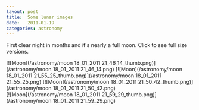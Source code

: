```yaml
---
layout: post
title:  Some lunar images
date:   2011-01-19
categories: astronomy
---
```


First clear night in months and it's nearly a full moon.  Click to see full size versions.

[![Moon](/astronomy/moon 18_01_2011 21_46_14_thumb.png)](/astronomy/moon 18_01_2011 21_46_14.png)
[![Moon](/astronomy/moon 18_01_2011 21_55_25_thumb.png)](/astronomy/moon 18_01_2011 21_55_25.png)
[![Moon](/astronomy/moon 18_01_2011 21_50_42_thumb.png)](/astronomy/moon 18_01_2011 21_50_42.png)       
[![Moon](/astronomy/moon 18_01_2011 21_59_29_thumb.png)](/astronomy/moon 18_01_2011 21_59_29.png)

